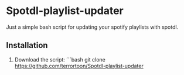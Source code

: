 # Spotdl-playlist-updater
Just a simple bash script for updating your spotify playlists with spotdl.
## Installation
1. Download the script:
  ´´´bash
  git clone https://github.com/terrortoon/Spotdl-playlist-updater
  
  
